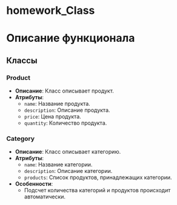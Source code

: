# homework_Class

# Описание функционала

## Классы

### **Product**
- **Описание**: Класс описывает продукт.
- **Атрибуты**:
  - `name`: Название продукта.
  - `description`: Описание продукта.
  - `price`: Цена продукта.
  - `quantity`: Количество продукта.

### **Category**
- **Описание**: Класс описывает категорию.
- **Атрибуты**:
  - `name`: Название категории.
  - `description`: Описание категории.
  - `products`: Список продуктов, принадлежащих категории.
- **Особенности**: 
  - Подсчет количества категорий и продуктов происходит автоматически.
